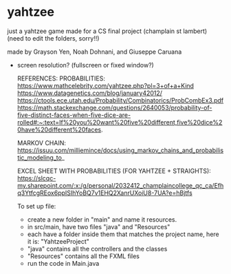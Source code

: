 # yahtzee
just a yahtzee game made for a CS final project (champlain st lambert)
(need to edit the folders, sorry!!)

made by Grayson Yen, Noah Dohnani, and Giuseppe Caruana

- screen resolution? (fullscreen or fixed window?)  
  
  REFERENCES:
  PROBABILITIES:
  https://www.mathcelebrity.com/yahtzee.php?pl=3+of+a+Kind
  https://www.datagenetics.com/blog/january42012/
  https://ctools.ece.utah.edu/Probability/Combinatorics/ProbCombEx3.pdf
https://math.stackexchange.com/questions/2640053/probability-of-five-distinct-faces-when-five-dice-are-rolled#:~:text=If%20you%20want%20five%20different,five%20dice%20have%20different%20faces.

  
  MARKOV CHAIN:
  https://issuu.com/milliemince/docs/using_markov_chains_and_probabilistic_modeling_to_ 

  EXCEL SHEET WITH PROBABILITIES (FOR YAHTZEE + STRAIGHTS):
  https://slcqc-my.sharepoint.com/:x:/g/personal/2032412_champlaincollege_qc_ca/Efhq3YtfcgREox6ppISIhYoBQ7v1EHQ2XanrUXoiU8-7UA?e=hBjtfs

  To set up file:
  - create a new folder in "main" and name it resources.
  - in src/main, have two files "java" and "Resources"
  - each have a folder inside them that matches the project name, here it is: "YahtzeeProject"
  - "java" contains all the controllers and the classes
  - "Resources" contains all the FXML files
  - run the code in Main.java
  
